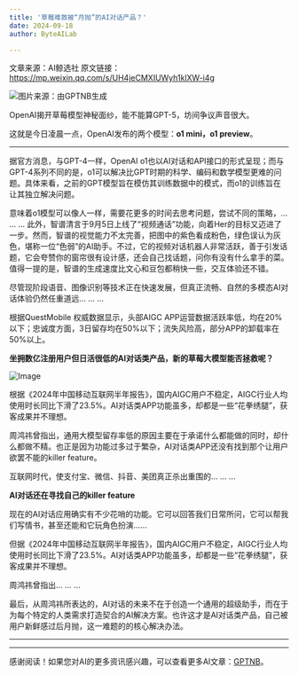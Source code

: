 ```yaml
---
title: '草莓难救被“月抛”的AI对话产品？'
date: 2024-09-18
author: ByteAILab

---
```


文章来源：AI鲸选社
原文链接：https://mp.weixin.qq.com/s/UH4jeCMXIUWyh1klXW-i4g

![图片来源：由GPTNB生成](http://www.jesonc.com/upload/8FD7B96F5E34993C64020C0DB54F4C00/1726282959013/FsF30qFYJTLgpS87gwy6aKl4H8TI.png)

OpenAI揭开草莓模型神秘面纱，能不能算GPT-5，坊间争议声音很大。

这就是今日凌晨一点，OpenAI发布的两个模型：**o1 mini，o1 preview**。

---


据官方消息，与GPT-4一样，OpenAI o1也以AI对话和API接口的形式呈现；而与GPT-4系列不同的是，o1可以解决比GPT时期的科学、编码和数学模型更难的问题。具体来看，之前的GPT模型旨在模仿其训练数据中的模式，而o1的训练旨在让其独立解决问题。

意味着o1模型可以像人一样，需要花更多的时间去思考问题，尝试不同的策略，...
...
... 
此外，智谱清言于9月5日上线了“视频通话”功能，向着Her的目标又迈进了一步。然而，智谱的视觉能力不太完善，把图中的紫色看成粉色，绿色误认为灰色，堪称一位“色弱”的AI助手。不过，它的视频对话机器人非常活跃，善于引发话题，它会夸赞你的窗帘很有设计感，还会自己找话题，问你有没有什么拿手的菜。值得一提的是，智谱的生成速度比文心和豆包都稍快一些，交互体验还不错。

尽管现阶段语音、图像识别等技术正在快速发展，但真正流畅、自然的多模态AI对话体验仍然任重道远...
...
...

根据QuestMobile 权威数据显示，头部AIGC APP运营数据活跃率低，均在20%以下；忠诚度方面，3日留存均在50%以下；流失风险高，部分APP的卸载率在50%以上。

**坐拥数亿注册用户但日活很低的AI对话类产品，新的草莓大模型能否拯救呢？**

![Image](http://www.jesonc.com/Focji5dmyK-HBryZquZ8YW1J9i38)

根据《2024年中国移动互联网半年报告》，国内AIGC用户不稳定，AIGC行业人均使用时长同比下滑了23.5%。AI对话类APP功能虽多，却都是一些“花拳绣腿”，获客成果并不理想。

周鸿祎曾指出，通用大模型留存率低的原因主要在于承诺什么都能做的同时，却什么都做不精。也正是因为功能过多过于繁杂，AI对话类APP还没有找到那个让用户欲罢不能的killer feature。

互联网时代，使支付宝、微信、抖音、美团真正杀出重围的...
...
...

**AI对话还在寻找自己的killer feature**

现在的AI对话应用确实有不少花哨的功能。它可以回答我们日常所问，它可以帮我们写情书，甚至还能和它玩角色扮演......

但据《2024年中国移动互联网半年报告》，国内AIGC用户不稳定，AIGC行业人均使用时长同比下滑了23.5%。AI对话类APP功能虽多，却都是一些“花拳绣腿”，获客成果并不理想。

周鸿祎曾指出...
...
...

最后，从周鸿祎所表达的，AI对话的未来不在于创造一个通用的超级助手，而在于为每个特定的人类需求打造契合的AI解决方案。也许这才是AI对话类产品，自己被用户新鲜感过后月抛，这一难题的的核心解决办法。

---
---
感谢阅读！如果您对AI的更多资讯感兴趣，可以查看更多AI文章：[GPTNB](https://gptnb.com)。